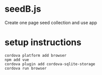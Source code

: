 # seedB.js
Create one page seed collection and use app

# setup instructions
    cordova platform add browser
    npm add vue
    cordova plugin add cordova-sqlite-storage
    cordova run browser
